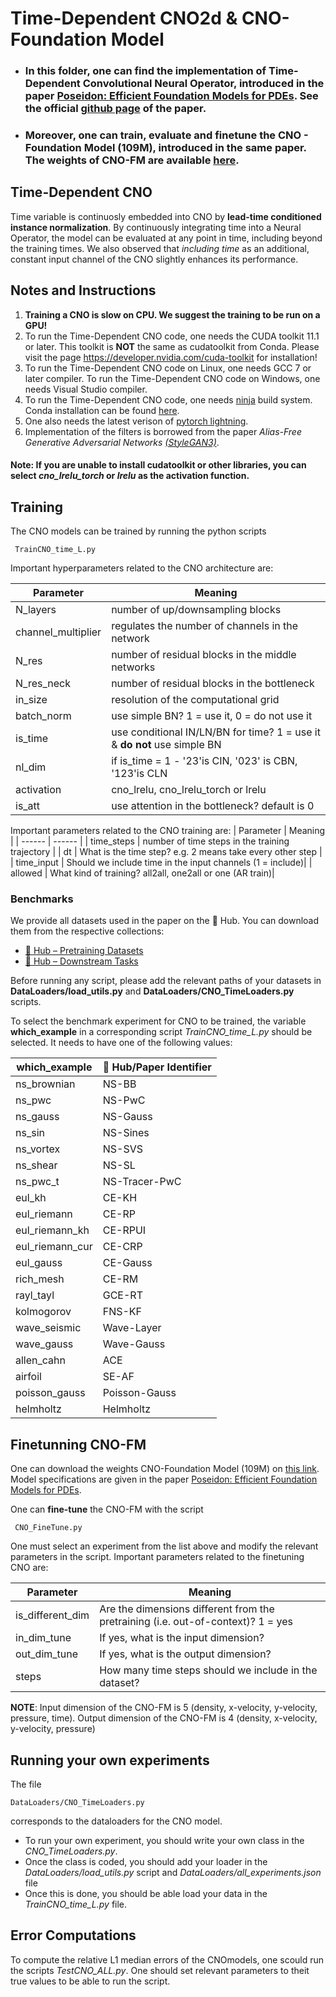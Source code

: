 
# Time-Dependent CNO2d & CNO-Foundation Model
- ### In this folder, one can find the implementation of Time-Dependent Convolutional Neural Operator, introduced in the paper [Poseidon: Efficient Foundation Models for PDEs](https://arxiv.org/abs/2405.19101).  See the official [github page](https://github.com/camlab-ethz/poseidon/blob/main/README.md) of the paper. 
- ### Moreover, one can train, evaluate and **finetune** the CNO - Foundation Model (109M), introduced in the same paper. The weights of CNO-FM are available [here](https://zenodo.org/records/11401801).

## Time-Dependent CNO
Time variable is continuosly embedded into CNO by  **lead-time conditioned instance normalization**. By continuously integrating time into a Neural Operator, the model can be evaluated at any point in time, including beyond the training times. We also observed that *including time* as an additional, constant input channel of the CNO slightly enhances its performance.

## Notes and Instructions
1. **Training a CNO is slow on CPU. We suggest the training to be run on a GPU!**
2. To run the Time-Dependent CNO code, one needs the CUDA toolkit 11.1 or later. This toolkit is **NOT** the same as cudatoolkit from Conda. Please visit the page https://developer.nvidia.com/cuda-toolkit for installation!
3. To run the Time-Dependent  CNO code on Linux, one needs GCC 7 or later compiler.
	To run the Time-Dependent CNO code on Windows, one needs Visual Studio compiler.
4. To run the Time-Dependent CNO code, one needs [ninja](https://pypi.org/project/ninja/) build system. Conda installation can be found [here](https://anaconda.org/conda-forge/ninja).
5. One also needs the latest verison of [pytorch lightning](https://lightning.ai/docs/pytorch/stable/).
6. Implementation of the filters is borrowed from the paper *Alias-Free Generative Adversarial Networks [(StyleGAN3)](https://github.com/NVlabs/stylegan3)*.

#### Note: If you are unable to install cudatoolkit or other libraries, you can select *cno_lrelu_torch* or *lrelu* as the activation function.

## Training
The CNO models can be trained by running the python scripts

	 TrainCNO_time_L.py

Important hyperparameters related to the CNO architecture are:

| Parameter | Meaning |
| ------ | ------ |
| N_layers | number of up/downsampling blocks |
| channel_multiplier | regulates the number of channels in the network |
| N_res | number of residual blocks in the middle networks |
| N_res_neck |  number of residual blocks in the bottleneck |
| in_size |  resolution of the computational grid |
| batch_norm | use simple BN? 1 = use it, 0 = do not use it |
| is_time | use conditional IN/LN/BN for time? 1 = use it & **do not** use simple BN |
| nl_dim | if is_time = 1 - '23'is CIN, '023' is CBN, '123'is CLN |
| activation | cno_lrelu, cno_lrelu_torch or lrelu |
|is_att| use attention in the bottleneck? default is 0 |

Important parameters related to the CNO training are:
| Parameter | Meaning |
| ------ | ------ |
| time_steps | number of time steps in the training trajectory |
| dt | What is the time step?  e.g. 2 means take every other step |
| time_input | Should we include time in the input channels (1 = include)|
| allowed | What kind of training? all2all, one2all or one (AR train)|

### Benchmarks

We provide all datasets used in the paper on the 🤗 Hub. You can download them from the respective collections: 
- [🤗 Hub – Pretraining Datasets](https://huggingface.co/collections/camlab-ethz/poseidon-664fa125729c53d8607e209a)
- [🤗 Hub – Downstream Tasks](https://huggingface.co/collections/camlab-ethz/poseidon-downstream-tasks-664fa237cd6b0c097971ef14)

 Before running any script, please add the relevant paths of your datasets in **DataLoaders/load_utils.py** and **DataLoaders/CNO_TimeLoaders.py** scripts.

To select the benchmark experiment for CNO to be trained, the variable **which_example** in a corresponding script *TrainCNO_time_L.py* should  be selected. It needs to have one of the following values:

| which_example | 🤗 Hub/Paper Identifier |
| ------ | ------ |
| ns_brownian | NS-BB | 
| ns_pwc | NS-PwC | 
| ns_gauss | NS-Gauss | 
| ns_sin | NS-Sines |
| ns_vortex | NS-SVS | 
| ns_shear | NS-SL | 
| ns_pwc_t | NS-Tracer-PwC | 
| eul_kh | CE-KH | 
| eul_riemann | CE-RP | 
| eul_riemann_kh | CE-RPUI | 
| eul_riemann_cur | CE-CRP| 
| eul_gauss | CE-Gauss | 
| rich_mesh | CE-RM | 
| rayl_tayl | GCE-RT | 
| kolmogorov | FNS-KF | 
| wave_seismic | Wave-Layer | 
| wave_gauss | Wave-Gauss | 
| allen_cahn | ACE | 
| airfoil | SE-AF | 
| poisson_gauss | Poisson-Gauss | 
| helmholtz | Helmholtz | 

## Finetunning CNO-FM

One can download the weights CNO-Foundation Model (109M) on [this link](https://zenodo.org/records/11401801).  Model specifications are given in the paper [Poseidon: Efficient Foundation Models for PDEs](https://arxiv.org/abs/2405.19101).

 One can **fine-tune** the CNO-FM with the script 
 
	 CNO_FineTune.py

One must select an experiment from the list above and modify the relevant parameters in the script. Important parameters related to the finetuning CNO are:

| Parameter | Meaning |
| ------ | ------ |
| is_different_dim | Are the dimensions different from the pretraining (i.e. out-of-context)? 1 = yes |
| in_dim_tune |  If yes, what is the input dimension?|
| out_dim_tune | If yes, what is the output dimension?|
| steps | How many time steps should we include in the dataset? |

**NOTE**: Input dimension of the CNO-FM is 5 (density, x-velocity, y-velocity, pressure, time). Output dimension of the CNO-FM is 4  (density, x-velocity, y-velocity, pressure)

## Running your own experiments

The file 

	DataLoaders/CNO_TimeLoaders.py

corresponds to the dataloaders for the CNO model.

- To run your own experiment, you should write your own class in the *CNO_TimeLoaders.py*.
- Once the class is coded, you should add your loader in the *DataLoaders/load_utils.py* script and *DataLoaders/all_experiments.json* file
- Once this is done, you should be able load your data in the *TrainCNO_time_L.py* file.



## Error Computations

To compute the relative L1 median errors of the CNOmodels, one scould run the scripts *TestCNO_ALL.py*.  One should set relevant parameters to theit true values to be able to run the script.

